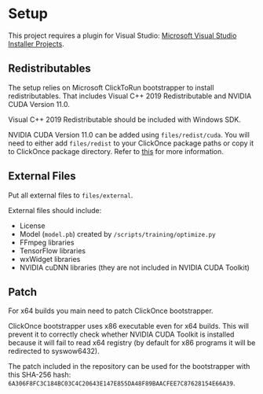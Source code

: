 # Setup

This project requires a plugin for Visual Studio: [Microsoft Visual Studio Installer Projects](https://marketplace.visualstudio.com/items?itemName=VisualStudioClient.MicrosoftVisualStudio2017InstallerProjects).

## Redistributables

The setup relies on Microsoft ClickToRun bootstrapper to install redistributables. That includes Visual C++ 2019 Redistributable and NVIDIA CUDA Version 11.0.

Visual C++ 2019 Redistributable should be included with Windows SDK.

NVIDIA CUDA Version 11.0 can be added using `files/redist/cuda`. You will need to either add `files/redist` to your ClickOnce package paths or copy it to ClickOnce package directory. Refer to [this](https://docs.microsoft.com/en-us/visualstudio/deployment/creating-bootstrapper-packages) for more information.

## External Files

Put all external files to `files/external`.

External files should include:

- License
- Model (`model.pb`) created by `/scripts/training/optimize.py`
- FFmpeg libraries
- TensorFlow libraries
- wxWidget libraries
- NVIDIA cuDNN libraries (they are not included in NVIDIA CUDA Toolkit)

## Patch

For x64 builds you main need to patch ClickOnce bootstrapper.

ClickOnce bootstrapper uses x86 executable even for x64 builds. This will prevent it to correctly check whether NVIDIA CUDA Toolkit is installed because it will fail to read x64 registry (by default for x86 programs it will be redirected to syswow6432).

The patch included in the repository can be used for the bootstrapper with this SHA-256 hash: `6A306F8FC3C184BC03C4C20643E147E855DA48F89BAACFEE7C87628154E66A39`.
